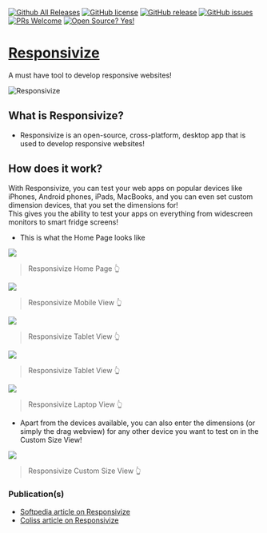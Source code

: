 [![Github All Releases](https://img.shields.io/github/downloads/virejdasani/responsivize/total.svg)]()
[![GitHub license](https://img.shields.io/github/license/virejdasani/responsivize)](https://github.com/virejdasani/responsivize/blob/master/LICENSE)
[![GitHub release](https://img.shields.io/github/release/virejdasani/responsivize)](https://GitHub.com/virejdasani/responsivize/releases/)
[![GitHub issues](https://img.shields.io/github/issues/virejdasani/responsivize)](https://GitHub.com/virejdasani/responsivize/issues/)
[![PRs Welcome](https://img.shields.io/badge/PRs-welcome-brightgreen.svg?style=flat-square)](http://makeapullrequest.com)
[![Open Source? Yes!](https://badgen.net/badge/Open%20Source%20%3F/Yes%21/blue?icon=github)](https://github.com/virejdasani/responsivize/)

# [Responsivize](https://virejdasani.github.io/Responsivize/)
A must have tool to develop responsive websites!

![Responsivize](https://raw.githubusercontent.com/virejdasani/Responsivize/master/assets/AppIcons/ResponsivizeBanner.png)

## What is Responsivize?
- Responsivize is an open-source, cross-platform, desktop app that is used to develop responsive websites!

## How does it work?
With Responsivize, you can test your web apps on popular devices like iPhones, Android phones, iPads, MacBooks, and you can even set custom dimension devices, that you set the dimensions for!         
This gives you the ability to test your apps on everything from widescreen monitors to smart fridge screens!

- This is what the Home Page looks like

![](https://github.com/virejdasani/Responsivize/blob/master/docs/assets/HomePage.png)
> Responsivize Home Page 👆

![](https://github.com/virejdasani/Responsivize/blob/master/docs/assets/Mobile.png)
> Responsivize Mobile View 👆

![](https://github.com/virejdasani/Responsivize/blob/master/docs/assets/Tablets1.png)
> Responsivize Tablet View 👆

![](https://github.com/virejdasani/Responsivize/blob/master/docs/assets/Tablets2.png)
> Responsivize Tablet View 👆

![](https://github.com/virejdasani/Responsivize/blob/master/docs/assets/Laptops1.png)
> Responsivize Laptop View 👆

- Apart from the devices available, you can also enter the dimensions (or simply the drag webview) for any other device you want to test on in the Custom Size View!

![](https://github.com/virejdasani/Responsivize/blob/master/docs/assets/CustomSize.png)
> Responsivize Custom Size View 👆

### Publication(s)
- [Softpedia article on Responsivize](https://www.softpedia.com/get/Internet/WEB-Design/Responsivize.shtml)
- [Coliss article on Responsivize](https://coliss.com/articles/build-websites/operation/work/responsivize-for-develop-responsive-websites.html)
